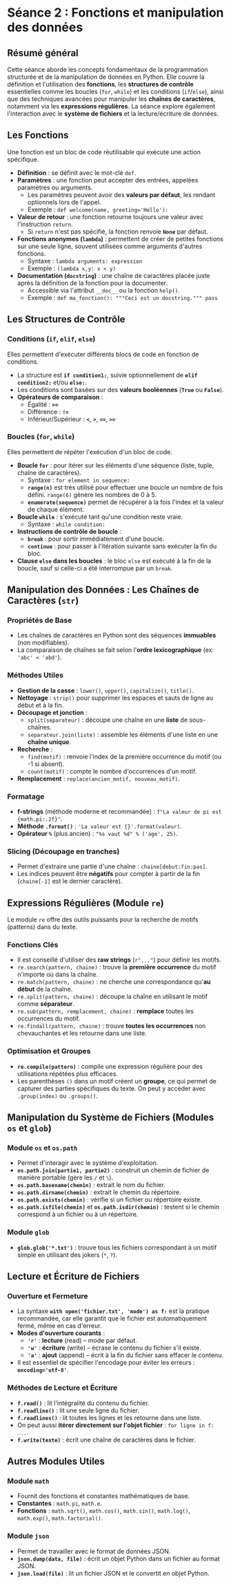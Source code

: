 # Séance 2 : Fonctions et manipulation des données

## Résumé général

Cette séance aborde les concepts fondamentaux de la programmation structurée et de la manipulation de données en Python. Elle couvre la définition et l'utilisation des **fonctions**, les **structures de contrôle** essentielles comme les boucles (`for`, `while`) et les conditions (`if`/`else`), ainsi que des techniques avancées pour manipuler les **chaînes de caractères**, notamment via les **expressions régulières**. La séance explore également l'interaction avec le **système de fichiers** et la lecture/écriture de données.

## Les Fonctions

Une fonction est un bloc de code réutilisable qui exécute une action spécifique.

- **Définition** : se définit avec le mot-clé `def`.
- **Paramètres** : une fonction peut accepter des entrées, appelées paramètres ou arguments.
  - Les paramètres peuvent avoir des **valeurs par défaut**, les rendant optionnels lors de l'appel.
  - Exemple : `def welcome(name, greeting='Hello'):`
- **Valeur de retour** : une fonction retourne toujours une valeur avec l'instruction `return`.
  - Si `return` n'est pas spécifié, la fonction renvoie **`None`** par défaut.
- **Fonctions anonymes (`lambda`)** : permettent de créer de petites fonctions sur une seule ligne, souvent utilisées comme arguments d'autres fonctions.
  - Syntaxe : `lambda arguments: expression`
  - Exemple : `(lambda x,y: x < y)`
- **Documentation (`docstring`)** : une chaîne de caractères placée juste après la définition de la fonction pour la documenter.
  - Accessible via l'attribut `__doc__` ou la fonction `help()`.
  - Exemple : `def ma_fonction(): """Ceci est un docstring.""" pass`

## Les Structures de Contrôle

### Conditions (`if`, `elif`, `else`)

Elles permettent d'exécuter différents blocs de code en fonction de conditions.

- La structure est **`if condition1:`**, suivie optionnellement de **`elif condition2:`** et/ou **`else:`**.
- Les conditions sont basées sur des **valeurs booléennes** (**`True`** ou **`False`**).
- **Opérateurs de comparaison** :
  - Égalité : **`==`**
  - Différence : **`!=`**
  - Inférieur/Supérieur : **`<`**, **`>`**, **`<=`**, **`>=`**

### Boucles (`for`, `while`)

Elles permettent de répéter l'exécution d'un bloc de code.

- **Boucle `for`** : pour itérer sur les éléments d'une séquence (liste, tuple, chaîne de caractères).
  - Syntaxe : `for element in sequence:`
  - **`range(n)`** est très utilisé pour effectuer une boucle un nombre de fois défini. `range(6)` génère les nombres de 0 à 5.
  - **`enumerate(sequence)`** permet de récupérer à la fois l'index et la valeur de chaque élément.
- **Boucle `while`** : s'exécute tant qu'une condition reste vraie.
  - Syntaxe : `while condition:`
- **Instructions de contrôle de boucle** :
  - **`break`** : pour sortir immédiatement d'une boucle.
  - **`continue`** : pour passer à l'itération suivante sans exécuter la fin du bloc.
- **Clause `else` dans les boucles** : le bloc `else` est exécuté à la fin de la boucle, sauf si celle-ci a été interrompue par un `break`.

## Manipulation des Données : Les Chaînes de Caractères (`str`)

### Propriétés de Base

- Les chaînes de caractères en Python sont des séquences **immuables** (non modifiables).
- La comparaison de chaînes se fait selon l'**ordre lexicographique** (ex: `'abc' < 'abd'`).

### Méthodes Utiles

- **Gestion de la casse** : `lower()`, `upper()`, `capitalize()`, `title()`.
- **Nettoyage** : `strip()` pour supprimer les espaces et sauts de ligne au début et à la fin.
- **Découpage et jonction** :
  - `split(separateur)` : découpe une chaîne en une **liste** de sous-chaînes.
  - `separateur.join(liste)` : assemble les éléments d'une liste en une **chaîne unique**.
- **Recherche** :
  - `find(motif)` : renvoie l'index de la première occurrence du motif (ou -1 si absent).
  - `count(motif)` : compte le nombre d'occurrences d'un motif.
- **Remplacement** : `replace(ancien_motif, nouveau_motif)`.

### Formatage

- **f-strings** (méthode moderne et recommandée) : `f"La valeur de pi est {math.pi:.2f}"`.
- **Méthode `.format()`** : `'La valeur est {}'.format(valeur)`.
- **Opérateur `%`** (plus ancien) : `"%s vaut %d" % ('age', 25)`.

### Slicing (Découpage en tranches)

- Permet d'extraire une partie d'une chaîne : `chaine[debut:fin:pas]`.
- Les indices peuvent être **négatifs** pour compter à partir de la fin (`chaine[-1]` est le dernier caractère).

## Expressions Régulières (Module `re`)

Le module `re` offre des outils puissants pour la recherche de motifs (patterns) dans du texte.

### Fonctions Clés

- Il est conseillé d'utiliser des **raw strings** (`r"..."`) pour définir les motifs.
- `re.search(pattern, chaine)` : trouve la **première occurrence** du motif n'importe où dans la chaîne.
- `re.match(pattern, chaine)` : ne cherche une correspondance qu'**au début** de la chaîne.
- `re.split(pattern, chaine)` : découpe la chaîne en utilisant le motif comme **séparateur**.
- `re.sub(pattern, remplacement, chaine)` : **remplace** toutes les occurrences du motif.
- `re.findall(pattern, chaine)` : trouve **toutes les occurrences** non chevauchantes et les retourne dans une liste.

### Optimisation et Groupes

- **`re.compile(pattern)`** : compile une expression régulière pour des utilisations répétées plus efficaces.
- Les parenthèses `()` dans un motif créent un **groupe**, ce qui permet de capturer des parties spécifiques du texte. On peut y accéder avec `.group(index)` ou `.groups()`.

## Manipulation du Système de Fichiers (Modules `os` et `glob`)

### Module `os` et `os.path`

- Permet d'interagir avec le système d'exploitation.
- **`os.path.join(partie1, partie2)`** : construit un chemin de fichier de manière portable (gère les `/` et `\`).
- **`os.path.basename(chemin)`** : extrait le nom du fichier.
- **`os.path.dirname(chemin)`** : extrait le chemin du répertoire.
- **`os.path.exists(chemin)`** : vérifie si un fichier ou répertoire existe.
- **`os.path.isfile(chemin)`** et **`os.path.isdir(chemin)`** : testent si le chemin correspond à un fichier ou à un répertoire.

### Module `glob`

- **`glob.glob('*.txt')`** : trouve tous les fichiers correspondant à un motif simple en utilisant des jokers (`*`, `?`).

## Lecture et Écriture de Fichiers

### Ouverture et Fermeture

- La syntaxe **`with open('fichier.txt', 'mode') as f:`** est la pratique recommandée, car elle garantit que le fichier est automatiquement fermé, même en cas d'erreur.
- **Modes d'ouverture courants** :
  - **`'r'`** : **lecture** (read) – mode par défaut.
  - **`'w'`** : **écriture** (write) – écrase le contenu du fichier s'il existe.
  - **`'a'`** : **ajout** (append) – écrit à la fin du fichier sans effacer le contenu.
- Il est essentiel de spécifier l'encodage pour éviter les erreurs : **`encoding='utf-8'`**.

### Méthodes de Lecture et Écriture

- **`f.read()`** : lit l'intégralité du contenu du fichier.
- **`f.readline()`** : lit une seule ligne du fichier.
- **`f.readlines()`** : lit toutes les lignes et les retourne dans une liste.
- On peut aussi **itérer directement sur l'objet fichier** : `for ligne in f: ...`.
- **`f.write(texte)`** : écrit une chaîne de caractères dans le fichier.

## Autres Modules Utiles

### Module `math`

- Fournit des fonctions et constantes mathématiques de base.
- **Constantes** : `math.pi`, `math.e`.
- **Fonctions** : `math.sqrt()`, `math.cos()`, `math.sin()`, `math.log()`, `math.exp()`, `math.factorial()`.

### Module `json`

- Permet de travailler avec le format de données JSON.
- **`json.dump(data, file)`** : écrit un objet Python dans un fichier au format JSON.
- **`json.load(file)`** : lit un fichier JSON et le convertit en objet Python.